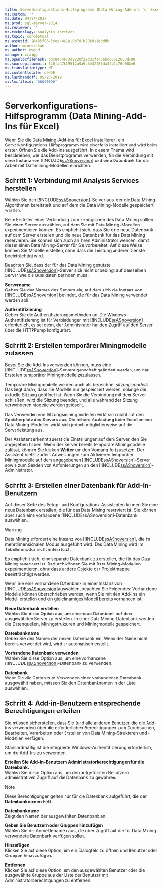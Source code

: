 ```yaml
---
title: Serverkonfigurations-Hilfsprogramm (Data Mining-Add-ins für Excel) | Microsoft-Dokumentation
ms.custom: ''
ms.date: 04/27/2017
ms.prod: sql-server-2014
ms.reviewer: ''
ms.technology: analysis-services
ms.topic: conceptual
ms.assetid: 28435f86-5cec-4a1e-9b7d-b2069c1ddddb
author: minewiskan
ms.author: owend
manager: craigg
ms.openlocfilehash: bdc8434673d9220f22d31f1736bd67012653dc88
ms.sourcegitcommit: f40fa47619512a9a9c3e3258fda3242c76c008e6
ms.translationtype: MT
ms.contentlocale: de-DE
ms.lasthandoff: 05/23/2019
ms.locfileid: "66069069"
---
```

# <a name="server-configuration-utility-data-mining-add-ins-for-excel"></a>Serverkonfigurations-Hilfsprogramm (Data Mining-Add-Ins für Excel)
  Wenn Sie die Data Mining-Add-ins für Excel installieren, ein Serverkonfigurations-Hilfsprogramm wird ebenfalls installiert und wird beim ersten Öffnen Sie die Add-ins ausgeführt. In diesem Thema wird beschrieben, wie das Dienstprogramm verwenden, für die Verbindung mit einer Instanz von [!INCLUDE[ssASnoversion](../includes/ssasnoversion-md.md)] und eine Datenbank für die Arbeit mit Datamining-Modellen einrichten.  
  

  
##  <a name="bkmk_step1"></a>Schritt 1: Verbindung mit Analysis Services herstellen  
 Wählen Sie den [!INCLUDE[ssASnoversion](../includes/ssasnoversion-md.md)]-Server aus, der die Data Mining-Algorithmen bereitstellt und auf dem die Data Mining-Modelle gespeichert werden.  
  
 Beim Erstellen einer Verbindung zum Ermöglichen des Data Mining sollten Sie einen Server auswählen, auf dem Sie mit Data Mining-Modellen experimentieren können. Es empfiehlt sich, dass Sie eine neue Datenbank auf dem Server erstellen und die neue Datenbank für das Data Mining reservieren. Sie können sich auch an Ihren Administrator wenden, damit dieser einen Data Mining-Server für Sie vorbereitet. Auf diese Weise können Sie Modelle erstellen, ohne dass die Leistung anderer Dienste beeinträchtigt wird.  
  
 Beachten Sie, dass der für das Data Mining genutzte [!INCLUDE[ssASnoversion](../includes/ssasnoversion-md.md)]-Server sich nicht unbedingt auf demselben Server wie die Quelldaten befinden muss.  
  
 **Servername**  
 Geben Sie den Namen des Servers ein, auf dem sich die Instanz von [!INCLUDE[ssASnoversion](../includes/ssasnoversion-md.md)] befindet, die für das Data Mining verwendet werden soll.  
  
 **Authentifizierung**  
 Geben Sie die Authentifizierungsmethoden an. Die Windows-Authentifizierung ist für Verbindungen mit [!INCLUDE[ssASnoversion](../includes/ssasnoversion-md.md)] erforderlich, es sei denn, der Administrator hat den Zugriff auf den Server über die HTTPPump konfiguriert.  
  
##  <a name="bkmk_step2"></a>Schritt 2: Erstellen temporärer Miningmodelle zulassen  
 Bevor Sie die Add-Ins verwenden können, muss eine [!INCLUDE[ssASnoversion](../includes/ssasnoversion-md.md)]-Servereigenschaft geändert werden, um das Erstellen temporärer Miningmodelle zuzulassen.  
  
 Temporäre Miningmodelle werden auch als bezeichnet *sitzungsmodelle*. Das liegt daran, dass die Modelle nur gespeichert werden, solange die aktuelle Sitzung geöffnet ist. Wenn Sie die Verbindung mit dem Server schließen, wird die Sitzung beendet, und alle während der Sitzung verwendeten Modelle werden gelöscht.  
  
 Das Verwenden von Sitzungsminingmodellen wirkt sich nicht auf den Speicherplatz des Servers aus. Die höhere Auslastung beim Erstellen von Data Mining-Modellen wirkt sich jedoch möglicherweise auf die Serverleistung aus.  
  
 Der Assistent erkennt zuerst die Einstellungen auf dem Server, den Sie angegeben haben. Wenn der Server bereits temporäre Miningmodelle zulässt, können Sie klicken **Weiter** um den Vorgang fortzusetzen. Der Assistent bietet zudem Anweisungen zum Aktivieren temporärer Miningmodelle auf dem angegebenen [!INCLUDE[ssASnoversion](../includes/ssasnoversion-md.md)]-Server sowie zum Senden von Anforderungen an den [!INCLUDE[ssASnoversion](../includes/ssasnoversion-md.md)]-Administrator.  
  
##  <a name="bkmk_step3"></a>Schritt 3: Erstellen einer Datenbank für Add-in-Benutzern  
 Auf dieser Seite des Setup- und Konfigurations-Assistenten können Sie eine neue Datenbank erstellen, die für das Data Mining reserviert ist. Sie können aber auch eine vorhandene [!INCLUDE[ssASnoversion](../includes/ssasnoversion-md.md)]-Datenbank auswählen.  
  
> [!WARNING]  
>  Data Mining erfordert eine Instanz von [!INCLUDE[ssASnoversion](../includes/ssasnoversion-md.md)], die im mehrdimensionalen Modus ausgeführt wird. Das Data Mining wird im Tabellenmodus nicht unterstützt.  
  
 Es empfiehlt sich, eine separate Datenbank zu erstellen, die für das Data Mining reserviert ist. Dadurch können Sie mit Data Mining-Modellen experimentieren, ohne dass andere Objekte der Projektmappe beeinträchtigt werden.  
  
 Wenn Sie eine vorhandene Datenbank in einer Instanz von [!INCLUDE[ssASnoversion](../includes/ssasnoversion-md.md)]auswählen, beachten Sie Folgendes: Vorhandene Modelle können überschrieben werden, wenn Sie mit den Add-Ins ein Modell erstellen und ein gleichnamiges Modell bereits vorhanden ist.  
  
 **Neue Datenbank erstellen**  
 Wählen Sie diese Option aus, um eine neue Datenbank auf dem ausgewählten Server zu erstellen. In einer Data Mining-Datenbank werden die Datenquellen, Miningstrukturen und Miningmodelle gespeichert.  
  
 **Datenbankname**  
 Geben Sie den Namen der neuen Datenbank ein. Wenn der Name nicht bereits verwendet wird, wird er automatisch erstellt.  
  
 **Vorhandene Datenbank verwenden**  
 Wählen Sie diese Option aus, um eine vorhandene [!INCLUDE[ssASnoversion](../includes/ssasnoversion-md.md)]-Datenbank zu verwenden.  
  
 **Datenbank**  
 Wenn Sie die Option zum Verwenden einer vorhandenen Datenbank ausgewählt haben, müssen Sie den Datenbanknamen in der Liste auswählen.  
  
##  <a name="bkmk_step4"></a> Schritt 4: Add-in-Benutzern entsprechende Berechtigungen erteilen  
 Sie müssen sicherstellen, dass Sie (und alle anderen Benutzer, die die Add-Ins verwenden) über die erforderlichen Berechtigungen zum Durchsuchen, Bearbeiten, Verarbeiten oder Erstellen von Data Mining-Strukturen und -Modellen verfügen.  
  
 Standardmäßig ist die integrierte Windows-Authentifizierung erforderlich, um die Add-Ins zu verwenden.  
  
 **Erteilen Sie Add-in-Benutzern Administratorberechtigungen für die Datenbank.**  
 Wählen Sie diese Option aus, um den aufgeführten Benutzern administrativen Zugriff auf die Datenbank zu gewähren.  
  
> [!NOTE]  
>  Diese Berechtigungen gelten nur für die Datenbank aufgeführt, die der **Datenbanknamen** Feld.  
  
 **Datenbankname**  
 Zeigt den Namen der ausgewählten Datenbank an.  
  
 **Geben Sie Benutzern oder Gruppen hinzufügen**  
 Wählen Sie die Anmeldenamen aus, die über Zugriff auf die für Data Mining verwendete Datenbank verfügen sollen.  
  
 **Hinzufügen**  
 Klicken Sie auf diese Option, um ein Dialogfeld zu öffnen und Benutzer oder Gruppen hinzuzufügen.  
  
 **Entfernen**  
 Klicken Sie auf diese Option, um den ausgewählten Benutzer oder die ausgewählte Gruppe aus der Liste der Benutzer mit Administratorberechtigungen zu entfernen.  
  
  
